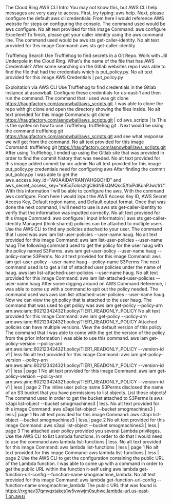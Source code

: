 The Cloud Ring
AWS CLI Intro
You may not know this, but AWS CLI help messages are very easy to access. First, try typing: aws help. Next, please configure the default aws cli credentials: From here I would reference AWS website for steps on configuring the console. The command used would be aws configure.
No alt text provided for this image
Command: aws configure
Excellent! To finish, please get your caller identity using the aws command line. The command used would be aws sts get-caller-identity.
No alt text provided for this image
Command: aws sts get-caller-identity

Trufflehog Search
Use Trufflehog to find secrets in a Git Repo. Work with Jill Underpole in the Cloud Ring. What's the name of the file that has AWS Credentials? After some searching on the Gitlab websites repo I was able to find the file that had the credentials which is put_policy.py.
No alt text provided for this image
AWS Credentials | put_policy.py

Exploitation via AWS CLI
Use Trufflehog to find credentials in the Gitlab instance at asnowball. Configure these credentials for us-east-1 and then run the command. The command that I used was git clone https://haugfactory.com/asnowball/aws_scripts.git. I was able to clone the repo with git clone and open the directory showing the files inside.
No alt text provided for this image
Commands: git clone https://haugfactory.com/asnowball/aws_scripts.git | cd aws_scripts | ls
This is the syntex on how to use Trufflehog: trufflehog git <repo>. Next would be using the command trufflehog git https://haugfactory.com/asnowball/aws_scripts.git and see what response we will get from the command. 
No alt text provided for this image
Command: trufflehog git https://haugfactory.com/asnowball/aws_scripts.git
After using Trufflehog, I ended up using the Gitlab site that was provided in order to find the commit history that was needed.
No alt text provided for this image
added commit by orc admin 
No alt text provided for this image
put_policy.py credentials need for configuring aws
After finding the commit put_policy.py I was able to get the aws_access_key_id="AKIAAIDAYRANYAHGQOHD” and aws_secret_access_key="e95qToloszIgO9dNBsQMQsc5/foiPdKunPJwc1rL". With this information I will be able to configure the aws. With the command aws configure. From here I would input the AWS Access Key ID, AWS Secret Access Key, Default region name, and Default output format. Once that was done the next command, I will need to use is aws sts get-caller-identity to verify that the information was inputted correctly.
No alt text provided for this image
Command: aws configure | input informatoin | aws sts get-caller-identity
Managed (think:shared) policies can be attached to multiple users. Use the AWS CLI to find any policies attached to your user. The command that I used was aws iam list-user-policies --user-name haug.
No alt text provided for this image
Command: aws iam list-user-policies --user-name haug
The following command used to get the policy for the user haug with the policy named S3Perms. aws iam get-user-policy --user-name haug --policy-name S3Perms.
No alt text provided for this image
Command: aws iam get-user-policy --user-name haug --policy-name S3Perms
The next command used is to get a list of attached user policies under the name of haug. aws iam list-attached-user-policies --user-name haug.
No alt text provided for this image
Command: aws iam list-attached-user-policies --user-name haug
After some digging around on AWS Command Reference, I was able to come up with a command to spit out the policy needed. The command used was aws iam list-attached-user-policies --user-name haug. Now we can view the git policy that is attached to the user haug. The command that was used to get policy was aws iam get-policy --policy-arn arn:aws:iam::602123424321:policy/TIER1_READONLY_POLICY
No alt text provided for this image
Command: aws iam get-policy --policy-arn arn:aws:iam::602123424321:policy/TIER1_READONLY_POLICY
Attached policies can have multiple versions. View the default version of this policy. The command that I was able to come with the get the version of the policy from the prior information I was able to use this command. aws iam get-policy-version --policy-arn arn:aws:iam::602123424321:policy/TIER1_READONLY_POLICY --version-id v1 | less
No alt text provided for this image
Command: aws iam get-policy-version --policy-arn arn:aws:aim::602123424321:policy/TIER1_READONLY_POLICY --version-id v1 | less | page 1
No alt text provided for this image
Command: aws iam get-policy-version --policy-arn arn:aws:aim::602123424321:policy/TIER1_READONLY_POLICY --version-id v1 | less | page 2
The inline user policy name S3Perms disclosed the name of an S3 bucket that you have permissions to list objects. List those objects! The command used in order to get the bucket attached to S3Perms is aws s3api list-object --bucket smogmachines3 | less.
No alt text provided for this image
Command: aws s3api list-object --bucket smogmachines3 | less.| page 1
No alt text provided for this image
Command: aws s3api list-object --bucket smogmachines3 | less.| page 2
No alt text provided for this image
Command: aws s3api list-object --bucket smogmachines3 | less.| page 3
The attached user policy provided you several Lambda privileges. Use the AWS CLI to list Lambda functions. In order to do that I would need to use the command aws lambda list-functions | less.
No alt text provided for this image
Command: aws lambda list-functions | less | page 1
No alt text provided for this image
Command: aws lambda list-functions | less | page 2
Use the AWS CLI to get the configuration containing the public URL of the Lambda function. I was able to come up with a command in order to get the public URL within the function it-self using aws lambda get-function-url-config --function-name smogmachine_lambda.
No alt text provided for this image
Command: aws lambda get-function-url-config --function-name smogmachine_lambda
The public URL that was found is https://rxgnav37qmvqxtakes1w5vwwjm0suhwc.lambda-url.us-east-1.on.aws/

